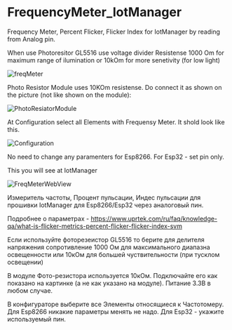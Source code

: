 # FrequencyMeter_IotManager
Frequency Meter, Percent Flicker, Flicker Index for IotManager by reading from Analog pin.

When use Photoresitor GL5516 use voltage divider Resistense 1000 Om for maximum range of ilumination or 10kOm for more senetivity (for low light)

![freqMeter](https://user-images.githubusercontent.com/4175310/196288090-e0927166-1d5a-453d-aeca-f00d5c734c5b.png)

Photo Resistor Module uses 10KOm resistense. Do connect it as shown on the picture (not like shown on the module): 


![PhotoResiatorModule](https://user-images.githubusercontent.com/4175310/204156110-1ed5c3fe-cb17-4d95-9289-fc3cdaaf9ca4.png)

At Configuration select all Elements with Frequensy Meter. It shold look like this. 


![Configuration](https://user-images.githubusercontent.com/4175310/204156672-79961f19-63dd-49f4-a33c-3d0c2571e63f.png)



No need to change any paramenters for Esp8266. For Esp32 - set pin only.



This you will see at IotManager

![FreqMeterWebView](https://user-images.githubusercontent.com/4175310/196288916-9a79bb97-90c4-4f06-8625-4ccf2a6485a5.png)

Измеритель частоты, Процент пульсации, Индес пульсации для прошивки IotManager для Esp8266/Esp32 через аналоговый пин.

Подробнее о параметрах - 
https://www.uprtek.com/ru/faq/knowledge-qa/what-is-flicker-metrics-percent-flicker-flicker-index-svm

Если используйте фоторезеистор GL5516 то берите для делителя напряжения сопротивление 1000 Ом для максимального диапазна освещенности или 10кОм для большей чуствительности (при тусклом освещении)

В модуле Фото-резистора используется 10кОм. Подключайте его как показано на картинке (а не как указано на модуле).
Питание 3.3В в любом случае.

В конфигураторе выберите все Элементы относящиеся к Частотомеру. Для Esp8266 никакие параметры менять не надо. Для Esp32 - укажите используемый пин.

